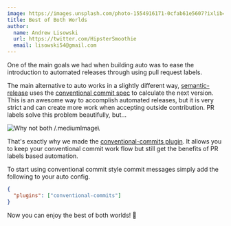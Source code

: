 ```yaml
---
image: https://images.unsplash.com/photo-1554916171-0cfab61e5607?ixlib=rb-1.2.1&q=80&fm=jpg&crop=entropy&cs=tinysrgb&w=1200&h=600&fit=crop&ixid=eyJhcHBfaWQiOjF9
title: Best of Both Worlds
author:
  name: Andrew Lisowski
  url: https://twitter.com/HipsterSmoothie
  email: lisowski54@gmail.com
---
```


One of the main goals we had when building auto was to ease the introduction to automated releases through using pull request labels.

The main alternative to auto works in a slightly different way, [semantic-release](https://github.com/semantic-release/semantic-release) uses the [conventional commit spec](https://www.conventionalcommits.org/en/v1.0.0-beta.4/) to calculate the next version. This is an awesome way to accomplish automated releases, but it is very strict and can create more work when accepting outside contribution. PR labels solve this problem beautifully, but...

![Why not both](https://i.giphy.com/media/cjYH0IhoWiQk8/giphy.webp) /.mediumImage\

That's exactly why we made the [conventional-commits plugin](). It allows you to keep your conventional commit work flow but still get the benefits of PR labels based automation.

To start using conventional commit style commit messages simply add the following to your auto config.

```json
{
  "plugins": ["conventional-commits"]
}
```

Now you can enjoy the best of both worlds! :tada:
